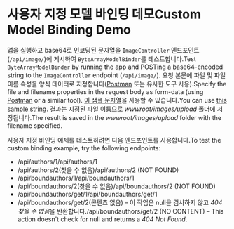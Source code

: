 # <a name="custom-model-binding-demo"></a><span data-ttu-id="40a77-101">사용자 지정 모델 바인딩 데모</span><span class="sxs-lookup"><span data-stu-id="40a77-101">Custom Model Binding Demo</span></span>

<span data-ttu-id="40a77-102">앱을 실행하고 base64로 인코딩된 문자열을 `ImageController` 엔드포인트(`/api/image/`)에 게시하여 `ByteArrayModelBinder`를 테스트합니다.</span><span class="sxs-lookup"><span data-stu-id="40a77-102">Test `ByteArrayModelBinder` by running the app and POSTing a base64-encoded string to the `ImageController` endpoint (`/api/image/`).</span></span> <span data-ttu-id="40a77-103">요청 본문에 파일 및 파일 이름 속성을 양식 데이터로 지정합니다([Postman](https://www.getpostman.com/) 또는 유사한 도구 사용).</span><span class="sxs-lookup"><span data-stu-id="40a77-103">Specify the file and filename properties in the request body as form-data (using [Postman](https://www.getpostman.com/) or a similar tool).</span></span> <span data-ttu-id="40a77-104">[이 샘플 문자열](Base64String.txt)을 사용할 수 있습니다.</span><span class="sxs-lookup"><span data-stu-id="40a77-104">You can use [this sample string](Base64String.txt).</span></span> <span data-ttu-id="40a77-105">결과는 지정된 파일 이름으로 *wwwroot/images/upload* 폴더에 저장됩니다.</span><span class="sxs-lookup"><span data-stu-id="40a77-105">The result is saved in the *wwwroot/images/upload* folder with the filename specified.</span></span>

<span data-ttu-id="40a77-106">사용자 지정 바인딩 예제를 테스트하려면 다음 엔드포인트를 사용합니다.</span><span class="sxs-lookup"><span data-stu-id="40a77-106">To test the custom binding example, try the following endpoints:</span></span>

* <span data-ttu-id="40a77-107">/api/authors/1</span><span class="sxs-lookup"><span data-stu-id="40a77-107">/api/authors/1</span></span>
* <span data-ttu-id="40a77-108">/api/authors/2(찾을 수 없음)</span><span class="sxs-lookup"><span data-stu-id="40a77-108">/api/authors/2 (NOT FOUND)</span></span>
* <span data-ttu-id="40a77-109">/api/boundauthors/1</span><span class="sxs-lookup"><span data-stu-id="40a77-109">/api/boundauthors/1</span></span>
* <span data-ttu-id="40a77-110">/api/boundauthors/2(찾을 수 없음)</span><span class="sxs-lookup"><span data-stu-id="40a77-110">/api/boundauthors/2 (NOT FOUND)</span></span>
* <span data-ttu-id="40a77-111">/api/boundauthors/get/1</span><span class="sxs-lookup"><span data-stu-id="40a77-111">/api/boundauthors/get/1</span></span>
* <span data-ttu-id="40a77-112">/api/boundauthors/get/2(콘텐츠 없음) &ndash; 이 작업은 null을 검사하지 않고 *404 찾을 수 없음*을 반환합니다.</span><span class="sxs-lookup"><span data-stu-id="40a77-112">/api/boundauthors/get/2 (NO CONTENT) &ndash; This action doesn't check for null and returns a *404 Not Found*.</span></span>
